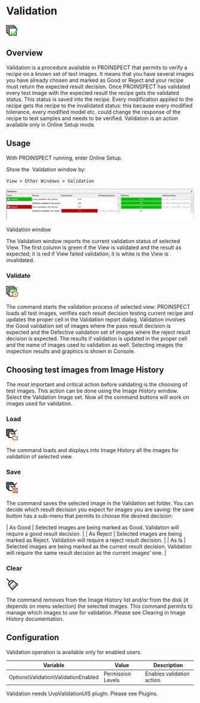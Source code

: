 Validation
==========


![](../../img/x_Graphics/Plugins/UvpValidationBar.png)

Overview
--------


Validation is a procedure available in PROINSPECT that permits to verify a recipe on a known set of test images. It means that you have several images you have already chosen and marked as Good or Reject and your recipe must return the expected result decision. Once PROINSPECT has validated every test image with the expected result the recipe gets the validated status. This status is saved into the recipe. Every modification applied to the recipe gets the recipe to the invalidated status: this because every modified tolerance, every modified model etc. could change the response of the recipe to test samples and needs to be verified. Validation is an action available only in Online Setup mode.


Usage
-----


With PROINSPECT running, enter Online Setup.


Show the  Validation window by:


	View > Other Windows > Validation



![](../../img/x_Graphics/Recipe/030000017.png)



Validation window


The Validation window reports the current validation status of selected View. The first column is green if the View is validated and the result as expected; it is red if View failed validation; it is white is the View is invalidated.



### Validate


![](../../img/x_Graphics/Plugins/UvpValidationCmd.png)

 The command starts the validation process of selected view: PROINSPECT loads all test images, verifies each result decision testing current recipe and updates the proper cell in the Validation report dialog. Validation involves the Good validation set of images where the pass result decision is expected and the Defective validation set of images where the reject result decision is expected. The results if validation is updated in the proper cell and the name of images used to validation as well. Selecting images the inspection results and graphics is shown in Console.


Choosing test images from Image History
---------------------------------------


The most important and critical action before validating is the choosing of test images. This action can be done using the Image History window. Select the Validation Image set. Now all the command buttons will work on images used for validation. 



### Load


![](../../img/x_Graphics/Plugins/UvpMainImagesOpenTestSelect.png)

The command loads and displays into Image History all the images for validation of selected view.



### Save


![](../../img/x_Graphics/Plugins/UvpMainImagesSaveTestResult.png)

The command saves the selected image in the Validation set folder. You can decide which result decision you expect for images you are saving: the save button has a sub-menu that permits to choose the desired decision:





| As Good | Selected images are being marked as Good. Validation will require a good result decision. |
| As Reject | Selected images are being marked as Reject. Validation will require a reject result decision. |
| As Is | Selected images are being marked as the current result decision. Validation will require the same result decision as the current images’ one. |



### Clear


![](../../img/x_Graphics/Plugins/CPStatsGraphClean.png)

The command removes from the Image History list and/or from the disk (it depends on menu selection) the selected images. This command permits to manage which images to use for validation. Please see Clearing in Image History documentation.


Configuration
-------------


Validation operation is available only for enabled users.






| Variable | Value | Description |
| --- | --- | --- |
| Options\Validation\ValidationEnabled | Permission Levels | Enables validation action |


Validation needs UvpValidationUIS plugIn. Please see Plugins.



